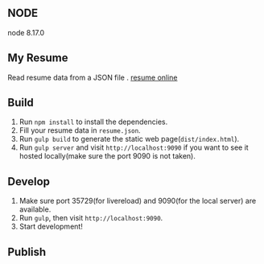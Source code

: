 ## NODE 
node 8.17.0
## My Resume

Read resume data from a JSON file .
[resume online](https://yuzhongma.github.io/mlj-resume/)

## Build

1. Run `npm install` to install the dependencies.
2. Fill your resume data in `resume.json`.
3. Run `gulp build` to generate the static web page(`dist/index.html`).
4. Run `gulp server` and visit `http://localhost:9090` if you want to see it hosted locally(make sure the port 9090 is not taken).

## Develop

1. Make sure port 35729(for livereload) and 9090(for the local server) are available.
2. Run `gulp`, then visit `http://localhost:9090`.
3. Start development!

## Publish

